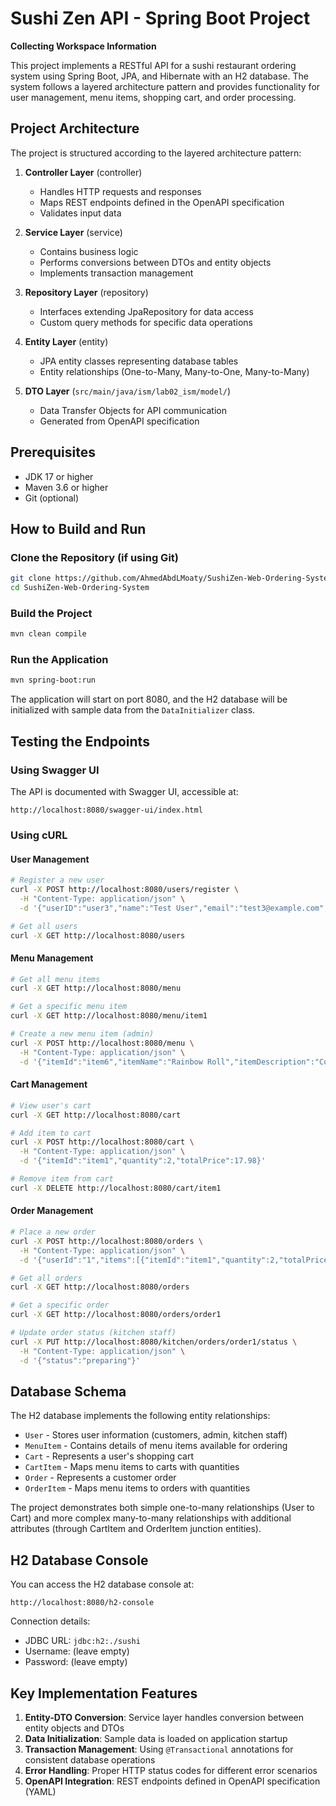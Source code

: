# Sushi Zen API - Spring Boot Project

**Collecting Workspace Information**

This project implements a RESTful API for a sushi restaurant ordering system using Spring Boot, JPA, and Hibernate with an H2 database. The system follows a layered architecture pattern and provides functionality for user management, menu items, shopping cart, and order processing.

## Project Architecture

The project is structured according to the layered architecture pattern:

1. **Controller Layer** (controller)
   - Handles HTTP requests and responses
   - Maps REST endpoints defined in the OpenAPI specification
   - Validates input data

2. **Service Layer** (service)
   - Contains business logic
   - Performs conversions between DTOs and entity objects
   - Implements transaction management

3. **Repository Layer** (repository)
   - Interfaces extending JpaRepository for data access
   - Custom query methods for specific data operations

4. **Entity Layer** (entity)
   - JPA entity classes representing database tables
   - Entity relationships (One-to-Many, Many-to-One, Many-to-Many)

5. **DTO Layer** (`src/main/java/ism/lab02_ism/model/`)
   - Data Transfer Objects for API communication
   - Generated from OpenAPI specification

## Prerequisites

- JDK 17 or higher
- Maven 3.6 or higher
- Git (optional)

## How to Build and Run

### Clone the Repository (if using Git)
```bash
git clone https://github.com/AhmedAbdLMoaty/SushiZen-Web-Ordering-System.git
cd SushiZen-Web-Ordering-System
```

### Build the Project
```bash
mvn clean compile
```

### Run the Application
```bash
mvn spring-boot:run
```

The application will start on port 8080, and the H2 database will be initialized with sample data from the `DataInitializer` class.

## Testing the Endpoints

### Using Swagger UI
The API is documented with Swagger UI, accessible at:
```
http://localhost:8080/swagger-ui/index.html
```

### Using cURL

#### User Management
```bash
# Register a new user
curl -X POST http://localhost:8080/users/register \
  -H "Content-Type: application/json" \
  -d '{"userID":"user3","name":"Test User","email":"test3@example.com","phoneNumber":"123-456-7890","password":"password123","role":"Customer"}'

# Get all users
curl -X GET http://localhost:8080/users
```

#### Menu Management
```bash
# Get all menu items
curl -X GET http://localhost:8080/menu

# Get a specific menu item
curl -X GET http://localhost:8080/menu/item1

# Create a new menu item (admin)
curl -X POST http://localhost:8080/menu \
  -H "Content-Type: application/json" \
  -d '{"itemId":"item6","itemName":"Rainbow Roll","itemDescription":"Colorful roll with various fish","itemPrice":14.99,"itemPicture":"https://example.com/images/rainbow.jpg","available":true}'
```

#### Cart Management
```bash
# View user's cart
curl -X GET http://localhost:8080/cart

# Add item to cart
curl -X POST http://localhost:8080/cart \
  -H "Content-Type: application/json" \
  -d '{"itemId":"item1","quantity":2,"totalPrice":17.98}'

# Remove item from cart
curl -X DELETE http://localhost:8080/cart/item1
```

#### Order Management
```bash
# Place a new order
curl -X POST http://localhost:8080/orders \
  -H "Content-Type: application/json" \
  -d '{"userId":"1","items":[{"itemId":"item1","quantity":2,"totalPrice":17.98}],"status":"pending","paymentStatus":"paid"}'

# Get all orders
curl -X GET http://localhost:8080/orders

# Get a specific order
curl -X GET http://localhost:8080/orders/order1

# Update order status (kitchen staff)
curl -X PUT http://localhost:8080/kitchen/orders/order1/status \
  -H "Content-Type: application/json" \
  -d '{"status":"preparing"}'
```

## Database Schema

The H2 database implements the following entity relationships:

- `User` - Stores user information (customers, admin, kitchen staff)
- `MenuItem` - Contains details of menu items available for ordering
- `Cart` - Represents a user's shopping cart
- `CartItem` - Maps menu items to carts with quantities
- `Order` - Represents a customer order
- `OrderItem` - Maps menu items to orders with quantities

The project demonstrates both simple one-to-many relationships (User to Cart) and more complex many-to-many relationships with additional attributes (through CartItem and OrderItem junction entities).

## H2 Database Console

You can access the H2 database console at:
```
http://localhost:8080/h2-console
```

Connection details:
- JDBC URL: `jdbc:h2:./sushi`
- Username: (leave empty)
- Password: (leave empty)

## Key Implementation Features

1. **Entity-DTO Conversion**: Service layer handles conversion between entity objects and DTOs
2. **Data Initialization**: Sample data is loaded on application startup
3. **Transaction Management**: Using `@Transactional` annotations for consistent database operations
4. **Error Handling**: Proper HTTP status codes for different error scenarios
5. **OpenAPI Integration**: REST endpoints defined in OpenAPI specification (YAML)
